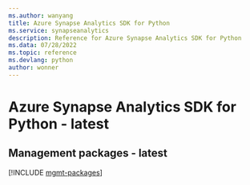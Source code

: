 ```yaml
---
ms.author: wanyang
title: Azure Synapse Analytics SDK for Python
ms.service: synapseanalytics
description: Reference for Azure Synapse Analytics SDK for Python
ms.data: 07/28/2022
ms.topic: reference
ms.devlang: python
author: wonner
---
```

# Azure Synapse Analytics SDK for Python - latest

## Management packages - latest
[!INCLUDE [mgmt-packages](synapse-analytics-mgmt-index.md)]